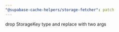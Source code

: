 ```yaml
---
"@supabase-cache-helpers/storage-fetcher": patch
---
```


drop StorageKey type and replace with two args
